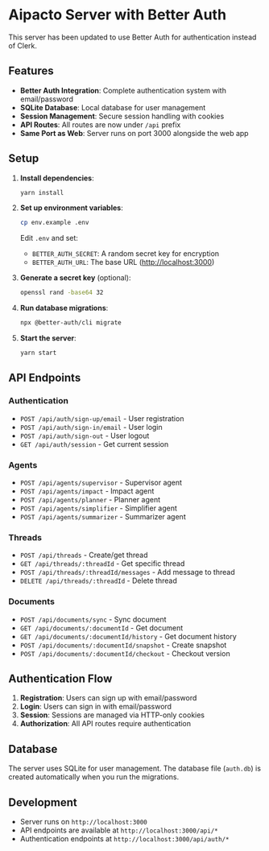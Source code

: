 # Aipacto Server with Better Auth

This server has been updated to use Better Auth for authentication instead of Clerk.

## Features

- **Better Auth Integration**: Complete authentication system with email/password
- **SQLite Database**: Local database for user management
- **Session Management**: Secure session handling with cookies
- **API Routes**: All routes are now under `/api` prefix
- **Same Port as Web**: Server runs on port 3000 alongside the web app

## Setup

1. **Install dependencies**:

   ```bash
   yarn install
   ```

2. **Set up environment variables**:

   ```bash
   cp env.example .env
   ```

   Edit `.env` and set:
   - `BETTER_AUTH_SECRET`: A random secret key for encryption
   - `BETTER_AUTH_URL`: The base URL (<http://localhost:3000>)

3. **Generate a secret key** (optional):

   ```bash
   openssl rand -base64 32
   ```

4. **Run database migrations**:

   ```bash
   npx @better-auth/cli migrate
   ```

5. **Start the server**:

   ```bash
   yarn start
   ```

## API Endpoints

### Authentication

- `POST /api/auth/sign-up/email` - User registration
- `POST /api/auth/sign-in/email` - User login
- `POST /api/auth/sign-out` - User logout
- `GET /api/auth/session` - Get current session

### Agents

- `POST /api/agents/supervisor` - Supervisor agent
- `POST /api/agents/impact` - Impact agent
- `POST /api/agents/planner` - Planner agent
- `POST /api/agents/simplifier` - Simplifier agent
- `POST /api/agents/summarizer` - Summarizer agent

### Threads

- `POST /api/threads` - Create/get thread
- `GET /api/threads/:threadId` - Get specific thread
- `POST /api/threads/:threadId/messages` - Add message to thread
- `DELETE /api/threads/:threadId` - Delete thread

### Documents

- `POST /api/documents/sync` - Sync document
- `GET /api/documents/:documentId` - Get document
- `GET /api/documents/:documentId/history` - Get document history
- `POST /api/documents/:documentId/snapshot` - Create snapshot
- `POST /api/documents/:documentId/checkout` - Checkout version

## Authentication Flow

1. **Registration**: Users can sign up with email/password
2. **Login**: Users can sign in with email/password
3. **Session**: Sessions are managed via HTTP-only cookies
4. **Authorization**: All API routes require authentication

## Database

The server uses SQLite for user management. The database file (`auth.db`) is created automatically when you run the migrations.

## Development

- Server runs on `http://localhost:3000`
- API endpoints are available at `http://localhost:3000/api/*`
- Authentication endpoints at `http://localhost:3000/api/auth/*`
